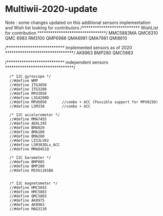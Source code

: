 # Multiwii-2020-update

Note : some changes updated on this additional sensors implementation and Wish list looking for contributors 
/***************************    WishList for contribution     ********************************/
MMC5883MA
QMC6310
QMC 6983
RM3100
QMP6988
QMA6981
QMA7981
QMI8610

/***************************    Implemented sensors as of 2020   ********************************/
AK8963
BMP280
QMC5883

/***************************    independent sensors    ********************************/
      
      /* I2C gyroscope */
      //#define WMP
      //#define ITG3050
      //#define ITG3200
      //#define MPU3050
      //#define L3G4200D
      //#define MPU6050       //combo + ACC (Possible support for MPU9250)
      //#define LSM330        //combo + ACC
      
      /* I2C accelerometer */
      //#define MMA7455
      //#define ADXL345
      //#define BMA020
      //#define BMA180
      //#define BMA280
      //#define LIS3LV02
      //#define LSM303DLx_ACC
      //#define MMA8451Q

      /* I2C barometer */
      //#define BMP085
      //#define BMP280
      //#define MS561101BA
      

      /* I2C magnetometer */
      //#define HMC5843
      //#define HMC5883
      //#define QMC5883
      //#define AK8975
      //#define AK8963
      //#define MAG3110
